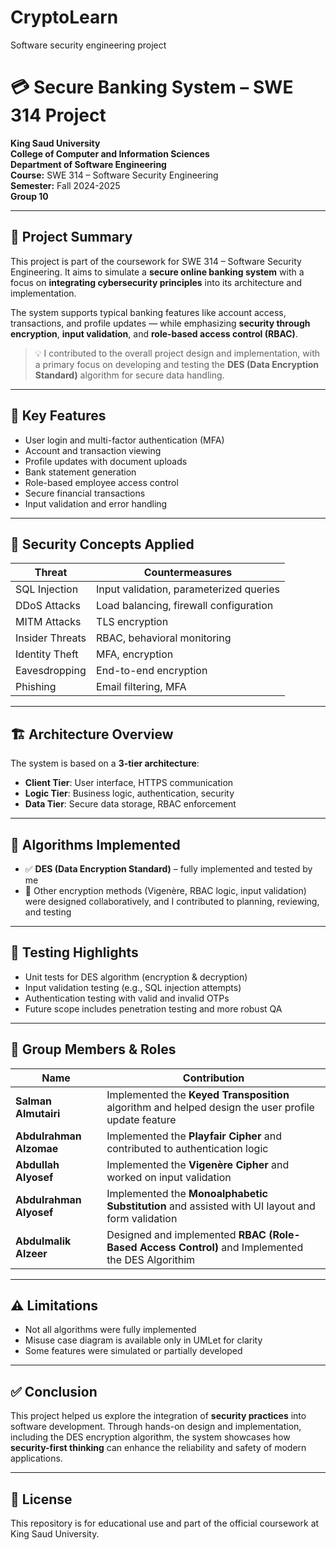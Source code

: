 # CryptoLearn
Software security engineering project

# 💳 Secure Banking System – SWE 314 Project

**King Saud University**  
**College of Computer and Information Sciences**  
**Department of Software Engineering**  
**Course:** SWE 314 – Software Security Engineering  
**Semester:** Fall 2024-2025  
**Group 10**

---

## 📘 Project Summary

This project is part of the coursework for SWE 314 – Software Security Engineering. It aims to simulate a **secure online banking system** with a focus on **integrating cybersecurity principles** into its architecture and implementation.

The system supports typical banking features like account access, transactions, and profile updates — while emphasizing **security through encryption**, **input validation**, and **role-based access control (RBAC)**.

> 💡 I contributed to the overall project design and implementation, with a primary focus on developing and testing the **DES (Data Encryption Standard)** algorithm for secure data handling.

---

## 🔐 Key Features

- User login and multi-factor authentication (MFA)
- Account and transaction viewing
- Profile updates with document uploads
- Bank statement generation
- Role-based employee access control
- Secure financial transactions
- Input validation and error handling

---

## 🧠 Security Concepts Applied

| Threat | Countermeasures |
|--------|-----------------|
| SQL Injection | Input validation, parameterized queries |
| DDoS Attacks | Load balancing, firewall configuration |
| MITM Attacks | TLS encryption |
| Insider Threats | RBAC, behavioral monitoring |
| Identity Theft | MFA, encryption |
| Eavesdropping | End-to-end encryption |
| Phishing | Email filtering, MFA |

---

## 🏗 Architecture Overview

The system is based on a **3-tier architecture**:

- **Client Tier**: User interface, HTTPS communication
- **Logic Tier**: Business logic, authentication, security
- **Data Tier**: Secure data storage, RBAC enforcement

---

## 🔧 Algorithms Implemented

- ✅ **DES (Data Encryption Standard)** – fully implemented and tested by me
- 🧩 Other encryption methods (Vigenère, RBAC logic, input validation) were designed collaboratively, and I contributed to planning, reviewing, and testing

---

## 🧪 Testing Highlights

- Unit tests for DES algorithm (encryption & decryption)
- Input validation testing (e.g., SQL injection attempts)
- Authentication testing with valid and invalid OTPs
- Future scope includes penetration testing and more robust QA

---

## 👥 Group Members & Roles

| Name | Contribution |
|------|--------------|
| **Salman Almutairi** | Implemented the **Keyed Transposition** algorithm and helped design the user profile update feature |
| **Abdulrahman Alzomae** | Implemented the **Playfair Cipher** and contributed to authentication logic |
| **Abdullah Alyosef** | Implemented the **Vigenère Cipher** and worked on input validation |
| **Abdulrahman Alyosef** | Implemented the **Monoalphabetic Substitution** and assisted with UI layout and form validation |
| **Abdulmalik Alzeer** | Designed and implemented **RBAC (Role-Based Access Control)** and Implemented the DES Algorithim |


---

## ⚠ Limitations

- Not all algorithms were fully implemented
- Misuse case diagram is available only in UMLet for clarity
- Some features were simulated or partially developed

---

## ✅ Conclusion

This project helped us explore the integration of **security practices** into software development. Through hands-on design and implementation, including the DES encryption algorithm, the system showcases how **security-first thinking** can enhance the reliability and safety of modern applications.

---

## 📄 License

This repository is for educational use and part of the official coursework at King Saud University.


